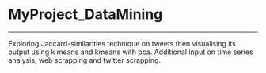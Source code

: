 # MyProject_DataMining
***
Exploring Jaccard-similarities technique on tweets then visualising its output using k means and kmeans with pca. Additional input on time series analysis, web scrapping and twitter scrapping.
